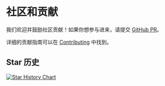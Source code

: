 # 社区和贡献

我们欢迎并鼓励社区贡献！如果你想参与进来，请提交 [GitHub PR](https://github.com/EasyTier/EasyTier/pulls)。

详细的贡献指南可以在 [Contributing](https://github.com/EasyTier/EasyTier/blob/main/CONTRIBUTING.md) 中找到。

## Star 历史

<a href="https://star-history.com/#EasyTier/EasyTier&Date">
 <picture>
   <source media="(prefers-color-scheme: dark)" srcset="https://api.star-history.com/svg?repos=EasyTier/EasyTier&type=Date&theme=dark" />
   <source media="(prefers-color-scheme: light)" srcset="https://api.star-history.com/svg?repos=EasyTier/EasyTier&type=Date" />
   <img alt="Star History Chart" src="https://api.star-history.com/svg?repos=EasyTier/EasyTier&type=Date" />
 </picture>
</a>
